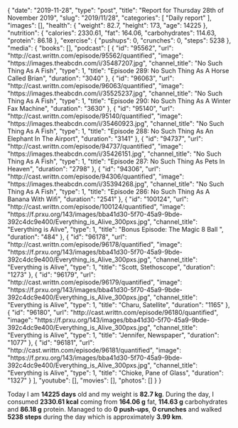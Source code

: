 {
    "date": "2019-11-28",
    "type": "post",
    "title": "Report for Thursday 28th of November 2019",
    "slug": "2019\/11\/28",
    "categories": [
        "Daily report"
    ],
    "images": [],
    "health": {
        "weight": 82.7,
        "height": 173,
        "age": 14225
    },
    "nutrition": {
        "calories": 2330.61,
        "fat": 164.06,
        "carbohydrates": 114.63,
        "protein": 86.18
    },
    "exercise": {
        "pushups": 0,
        "crunches": 0,
        "steps": 5238
    },
    "media": {
        "books": [],
        "podcast": [
            {
                "id": "95562",
                "url": "http:\/\/cast.writtn.com\/episode\/95562\/quantified",
                "image": "https:\/\/images.theabcdn.com\/i\/35487207.jpg",
                "channel_title": "No Such Thing As A Fish",
                "type": 1,
                "title": "Episode 289: No Such Thing As A Horse Called Brian",
                "duration": "3040"
            },
            {
                "id": "96063",
                "url": "http:\/\/cast.writtn.com\/episode\/96063\/quantified",
                "image": "https:\/\/images.theabcdn.com\/i\/35525237.jpg",
                "channel_title": "No Such Thing As A Fish",
                "type": 1,
                "title": "Episode 290: No Such Thing As A Winter Fax Machine",
                "duration": "3630"
            },
            {
                "id": "95140",
                "url": "http:\/\/cast.writtn.com\/episode\/95140\/quantified",
                "image": "https:\/\/images.theabcdn.com\/i\/35460923.jpg",
                "channel_title": "No Such Thing As A Fish",
                "type": 1,
                "title": "Episode 288: No Such Thing As An Elephant In The Airport",
                "duration": "3141"
            },
            {
                "id": "94737",
                "url": "http:\/\/cast.writtn.com\/episode\/94737\/quantified",
                "image": "https:\/\/images.theabcdn.com\/i\/35426151.jpg",
                "channel_title": "No Such Thing As A Fish",
                "type": 1,
                "title": "Episode 287: No Such Thing As Pets In Heaven",
                "duration": "2798"
            },
            {
                "id": "94306",
                "url": "http:\/\/cast.writtn.com\/episode\/94306\/quantified",
                "image": "https:\/\/images.theabcdn.com\/i\/35394268.jpg",
                "channel_title": "No Such Thing As A Fish",
                "type": 1,
                "title": "Episode 286: No Such Thing As A Banana With Wifi",
                "duration": "2541"
            },
            {
                "id": "100124",
                "url": "http:\/\/cast.writtn.com\/episode\/100124\/quantified",
                "image": "https:\/\/f.prxu.org\/143\/images\/bba41d30-5f70-45a9-9bde-392c4dc9e400\/Everything_is_Alive_300pxs.jpg",
                "channel_title": "Everything is Alive",
                "type": 1,
                "title": "Bonus Episode: The Magic 8 Ball ",
                "duration": "484"
            },
            {
                "id": "96178",
                "url": "http:\/\/cast.writtn.com\/episode\/96178\/quantified",
                "image": "https:\/\/f.prxu.org\/143\/images\/bba41d30-5f70-45a9-9bde-392c4dc9e400\/Everything_is_Alive_300pxs.jpg",
                "channel_title": "Everything is Alive",
                "type": 1,
                "title": "Scott, Stethoscope",
                "duration": "1273"
            },
            {
                "id": "96179",
                "url": "http:\/\/cast.writtn.com\/episode\/96179\/quantified",
                "image": "https:\/\/f.prxu.org\/143\/images\/bba41d30-5f70-45a9-9bde-392c4dc9e400\/Everything_is_Alive_300pxs.jpg",
                "channel_title": "Everything is Alive",
                "type": 1,
                "title": "Charu, Satellite",
                "duration": "1165"
            },
            {
                "id": "96180",
                "url": "http:\/\/cast.writtn.com\/episode\/96180\/quantified",
                "image": "https:\/\/f.prxu.org\/143\/images\/bba41d30-5f70-45a9-9bde-392c4dc9e400\/Everything_is_Alive_300pxs.jpg",
                "channel_title": "Everything is Alive",
                "type": 1,
                "title": "Jennifer, Newspaper",
                "duration": "1077"
            },
            {
                "id": "96181",
                "url": "http:\/\/cast.writtn.com\/episode\/96181\/quantified",
                "image": "https:\/\/f.prxu.org\/143\/images\/bba41d30-5f70-45a9-9bde-392c4dc9e400\/Everything_is_Alive_300pxs.jpg",
                "channel_title": "Everything is Alive",
                "type": 1,
                "title": "Chioke, Pane of Glass",
                "duration": "1327"
            }
        ],
        "youtube": [],
        "movies": [],
        "photos": []
    }
}

Today I am <strong>14225 days</strong> old and my weight is <strong>82.7 kg</strong>. During the day, I consumed <strong>2330.61 kcal</strong> coming from <strong>164.06 g</strong> fat, <strong>114.63 g</strong> carbohydrates and <strong>86.18 g</strong> protein. Managed to do <strong>0 push-ups</strong>, <strong>0 crunches</strong> and walked <strong>5238 steps</strong> during the day which is approximately <strong>3.99 km</strong>.